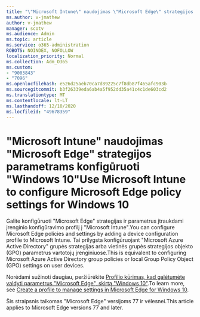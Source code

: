 ```yaml
---
title: "\"Microsoft Intune\" naudojimas \"Microsoft Edge\" strategijos parametrams konfigūruoti \"Windows 10\""
ms.author: v-jmathew
author: v-jmathew
manager: scotv
ms.audience: Admin
ms.topic: article
ms.service: o365-administration
ROBOTS: NOINDEX, NOFOLLOW
localization_priority: Normal
ms.collection: Adm_O365
ms.custom:
- "9003843"
- "7096"
ms.openlocfilehash: e526d25aeb70ca7d89225c7f8db87f465afc903b
ms.sourcegitcommit: b3f26339eda6ab4a5f952dd35a41c4c1de603cd2
ms.translationtype: MT
ms.contentlocale: lt-LT
ms.lasthandoff: 12/10/2020
ms.locfileid: "49678359"
---
```

# <a name="use-microsoft-intune-to-configure-microsoft-edge-policy-settings-for-windows-10"></a><span data-ttu-id="f5515-102">"Microsoft Intune" naudojimas "Microsoft Edge" strategijos parametrams konfigūruoti "Windows 10"</span><span class="sxs-lookup"><span data-stu-id="f5515-102">Use Microsoft Intune to configure Microsoft Edge policy settings for Windows 10</span></span>

<span data-ttu-id="f5515-103">Galite konfigūruoti "Microsoft Edge" strategijas ir parametrus įtraukdami įrenginio konfigūravimo profilį į "Microsoft Intune".</span><span class="sxs-lookup"><span data-stu-id="f5515-103">You can configure Microsoft Edge policies and settings by adding a device configuration profile to Microsoft Intune.</span></span> <span data-ttu-id="f5515-104">Tai prilygsta konfigūruojant "Microsoft Azure Active Directory" grupės strategijas arba vietinės grupės strategijos objekto (GPO) parametrus vartotojų įrenginiuose.</span><span class="sxs-lookup"><span data-stu-id="f5515-104">This is equivalent to configuring Microsoft Azure Active Directory group policies or local Group Policy Object (GPO) settings on user devices.</span></span>

<span data-ttu-id="f5515-105">Norėdami sužinoti daugiau, peržiūrėkite [Profilio kūrimas, kad galėtumėte valdyti parametrus "Microsoft Edge", skirtą "Windows 10"](https://go.microsoft.com/fwlink/?linkid=2133700).</span><span class="sxs-lookup"><span data-stu-id="f5515-105">To learn more, see [Create a profile to manage settings in Microsoft Edge for Windows 10](https://go.microsoft.com/fwlink/?linkid=2133700).</span></span>

<span data-ttu-id="f5515-106">Šis straipsnis taikomas "Microsoft Edge" versijoms 77 ir vėlesnei.</span><span class="sxs-lookup"><span data-stu-id="f5515-106">This article applies to Microsoft Edge versions 77 and later.</span></span>
